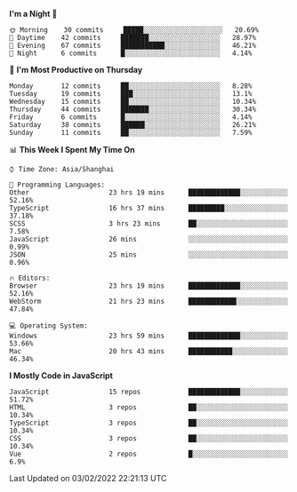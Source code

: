 <!--START_SECTION:waka-->
**I'm a Night 🦉** 

```text
🌞 Morning    30 commits     █████░░░░░░░░░░░░░░░░░░░░   20.69% 
🌆 Daytime    42 commits     ███████░░░░░░░░░░░░░░░░░░   28.97% 
🌃 Evening    67 commits     ███████████░░░░░░░░░░░░░░   46.21% 
🌙 Night      6 commits      █░░░░░░░░░░░░░░░░░░░░░░░░   4.14%

```
📅 **I'm Most Productive on Thursday** 

```text
Monday       12 commits     ██░░░░░░░░░░░░░░░░░░░░░░░   8.28% 
Tuesday      19 commits     ███░░░░░░░░░░░░░░░░░░░░░░   13.1% 
Wednesday    15 commits     ██░░░░░░░░░░░░░░░░░░░░░░░   10.34% 
Thursday     44 commits     ███████░░░░░░░░░░░░░░░░░░   30.34% 
Friday       6 commits      █░░░░░░░░░░░░░░░░░░░░░░░░   4.14% 
Saturday     38 commits     ██████░░░░░░░░░░░░░░░░░░░   26.21% 
Sunday       11 commits     ██░░░░░░░░░░░░░░░░░░░░░░░   7.59%

```


📊 **This Week I Spent My Time On** 

```text
⌚︎ Time Zone: Asia/Shanghai

💬 Programming Languages: 
Other                    23 hrs 19 mins      █████████████░░░░░░░░░░░░   52.16% 
TypeScript               16 hrs 37 mins      █████████░░░░░░░░░░░░░░░░   37.18% 
SCSS                     3 hrs 23 mins       ██░░░░░░░░░░░░░░░░░░░░░░░   7.58% 
JavaScript               26 mins             ░░░░░░░░░░░░░░░░░░░░░░░░░   0.99% 
JSON                     25 mins             ░░░░░░░░░░░░░░░░░░░░░░░░░   0.96%

🔥 Editors: 
Browser                  23 hrs 19 mins      █████████████░░░░░░░░░░░░   52.16% 
WebStorm                 21 hrs 23 mins      ████████████░░░░░░░░░░░░░   47.84%

💻 Operating System: 
Windows                  23 hrs 59 mins      █████████████░░░░░░░░░░░░   53.66% 
Mac                      20 hrs 43 mins      ███████████░░░░░░░░░░░░░░   46.34%

```

**I Mostly Code in JavaScript** 

```text
JavaScript               15 repos            █████████████░░░░░░░░░░░░   51.72% 
HTML                     3 repos             ██░░░░░░░░░░░░░░░░░░░░░░░   10.34% 
TypeScript               3 repos             ██░░░░░░░░░░░░░░░░░░░░░░░   10.34% 
CSS                      3 repos             ██░░░░░░░░░░░░░░░░░░░░░░░   10.34% 
Vue                      2 repos             █░░░░░░░░░░░░░░░░░░░░░░░░   6.9%

```



 Last Updated on 03/02/2022 22:21:13 UTC
<!--END_SECTION:waka-->

<!--
**likaiqiang/likaiqiang** is a ✨ _special_ ✨ repository because its `README.md` (this file) appears on your GitHub profile.

Here are some ideas to get you started:

- 🔭 I’m currently working on ...
- 🌱 I’m currently learning ...
- 👯 I’m looking to collaborate on ...
- 🤔 I’m looking for help with ...
- 💬 Ask me about ...
- 📫 How to reach me: ...
- 😄 Pronouns: ...
- ⚡ Fun fact: ...
-->
